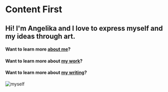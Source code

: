 # Content First

## Hi! I'm Angelika and I love to express myself and my ideas through art.

#### Want to learn more [about me](about.md)?

#### Want to learn more about [my work](work.md)?

#### Want to learn more about [my writing](writing.md)?

![myself](images/girl-with-leaves.jpg)


